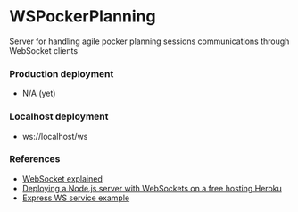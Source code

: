 # WSPockerPlanning

Server for handling agile pocker planning sessions communications through WebSocket clients

### Production deployment

- N/A (yet)

### Localhost deployment

- ws://localhost/ws

### References

- [WebSocket explained](https://javascript.info/websocket)
- [Deploying a Node.js server with WebSockets on a free hosting Heroku](https://www.gamedev.net/blogs/entry/2272759-deploying-a-nodejs-server-with-websockets-on-a-free-hosting-heroku-web-desktop-clients-qt/)
- [Express WS service example](https://github.com/8Observer8/mouse-click-js)
